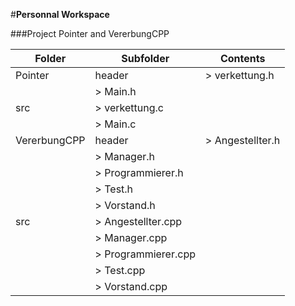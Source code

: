 #**Personnal Workspace**

###Project Pointer and VererbungCPP

 Folder | Subfolder | Contents 
 ------ | --------- | ------- 
 Pointer | header | > verkettung.h
 | | > Main.h
 | src | > verkettung.c
 | | > Main.c
 VererbungCPP | header | > Angestellter.h
 | | > Manager.h
 | | > Programmierer.h
 | | > Test.h
 | | > Vorstand.h
 | src | > Angestellter.cpp
 | | > Manager.cpp
 | | > Programmierer.cpp
 | | > Test.cpp
 | | > Vorstand.cpp
